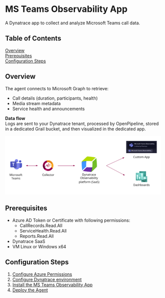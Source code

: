 # MS Teams Observability App

A Dynatrace app to collect and analyze Microsoft Teams call data.



## Table of Contents

[Overview](#overview)  
[Prerequisites](#prerequisites)  
[Configuration Steps](#configuration-steps)  




## Overview

The agent connects to Microsoft Graph to retrieve:

- Call details (duration, participants, health)
- Media stream metadata 
- Service health and announcements  

**Data flow**  
Logs are sent to your Dynatrace tenant, processed by OpenPipeline, stored in a dedicated Grail bucket, and then visualized in the dedicated app.

<p align="center">
  <img src="./src/assets/images/architecture.png" width=900>
</p>



## Prerequisites

- Azure AD Token or Certificate with following permissions:
  - CallRecords.Read.All
  - ServiceHealth.Read.All
  - Reports.Read.All
- Dynatrace SaaS
- VM Linux or Windows x64

## Configuration Steps

1. [Configure Azure Permissions](./wiki/azure-permissions)
2. [Configure Dynatrace environment](./wiki/dynatrace-setup)
3. [Install the MS Teams Observability App](./wiki/app-installation)
4. [Deploy the Agent](./wiki/agent-deployment)

